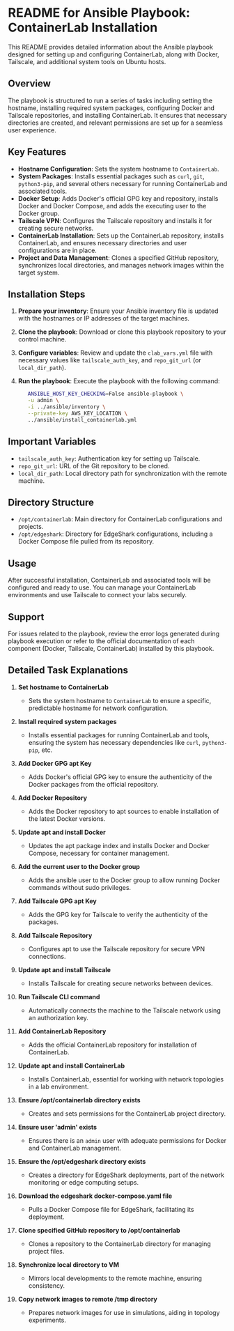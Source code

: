 # README for Ansible Playbook: ContainerLab Installation

This README provides detailed information about the Ansible playbook designed for setting up and configuring ContainerLab, along with Docker, Tailscale, and additional system tools on Ubuntu hosts.

## Overview

The playbook is structured to run a series of tasks including setting the hostname, installing required system packages, configuring Docker and Tailscale repositories, and installing ContainerLab. It ensures that necessary directories are created, and relevant permissions are set up for a seamless user experience.

## Key Features

- **Hostname Configuration**: Sets the system hostname to `ContainerLab`.
- **System Packages**: Installs essential packages such as `curl`, `git`, `python3-pip`, and several others necessary for running ContainerLab and associated tools.
- **Docker Setup**: Adds Docker's official GPG key and repository, installs Docker and Docker Compose, and adds the executing user to the Docker group.
- **Tailscale VPN**: Configures the Tailscale repository and installs it for creating secure networks.
- **ContainerLab Installation**: Sets up the ContainerLab repository, installs ContainerLab, and ensures necessary directories and user configurations are in place.
- **Project and Data Management**: Clones a specified GitHub repository, synchronizes local directories, and manages network images within the target system.

## Installation Steps

1. **Prepare your inventory**: Ensure your Ansible inventory file is updated with the hostnames or IP addresses of the target machines.
2. **Clone the playbook**: Download or clone this playbook repository to your control machine.
3. **Configure variables**: Review and update the `clab_vars.yml` file with necessary values like `tailscale_auth_key`, and `repo_git_url` (or `local_dir_path`).
4. **Run the playbook**: Execute the playbook with the following command:

   ```bash
      ANSIBLE_HOST_KEY_CHECKING=False ansible-playbook \
      -u admin \
      -i ../ansible/inventory \
      --private-key AWS_KEY_LOCATION \
      ../ansible/install_containerlab.yml 
   ```

## Important Variables

- `tailscale_auth_key`: Authentication key for setting up Tailscale.
- `repo_git_url`: URL of the Git repository to be cloned.
- `local_dir_path`: Local directory path for synchronization with the remote machine.

## Directory Structure

- `/opt/containerlab`: Main directory for ContainerLab configurations and projects.
- `/opt/edgeshark`: Directory for EdgeShark configurations, including a Docker Compose file pulled from its repository.

## Usage

After successful installation, ContainerLab and associated tools will be configured and ready to use. You can manage your ContainerLab environments and use Tailscale to connect your labs securely.

## Support

For issues related to the playbook, review the error logs generated during playbook execution or refer to the official documentation of each component (Docker, Tailscale, ContainerLab) installed by this playbook.

## Detailed Task Explanations

1. **Set hostname to ContainerLab**
   - Sets the system hostname to `ContainerLab` to ensure a specific, predictable hostname for network configuration.

2. **Install required system packages**
   - Installs essential packages for running ContainerLab and tools, ensuring the system has necessary dependencies like `curl`, `python3-pip`, etc.

3. **Add Docker GPG apt Key**
   - Adds Docker's official GPG key to ensure the authenticity of the Docker packages from the official repository.

4. **Add Docker Repository**
   - Adds the Docker repository to apt sources to enable installation of the latest Docker versions.

5. **Update apt and install Docker**
   - Updates the apt package index and installs Docker and Docker Compose, necessary for container management.

6. **Add the current user to the Docker group**
   - Adds the ansible user to the Docker group to allow running Docker commands without sudo privileges.

7. **Add Tailscale GPG apt Key**
   - Adds the GPG key for Tailscale to verify the authenticity of the packages.

8. **Add Tailscale Repository**
   - Configures apt to use the Tailscale repository for secure VPN connections.

9. **Update apt and install Tailscale**
   - Installs Tailscale for creating secure networks between devices.

10. **Run Tailscale CLI command**
    - Automatically connects the machine to the Tailscale network using an authorization key.

11. **Add ContainerLab Repository**
    - Adds the official ContainerLab repository for installation of ContainerLab.

12. **Update apt and install ContainerLab**
    - Installs ContainerLab, essential for working with network topologies in a lab environment.

13. **Ensure /opt/containerlab directory exists**
    - Creates and sets permissions for the ContainerLab project directory.

14. **Ensure user 'admin' exists**
    - Ensures there is an `admin` user with adequate permissions for Docker and ContainerLab management.

15. **Ensure the /opt/edgeshark directory exists**
    - Creates a directory for EdgeShark deployments, part of the network monitoring or edge computing setups.

16. **Download the edgeshark docker-compose.yaml file**
    - Pulls a Docker Compose file for EdgeShark, facilitating its deployment.

17. **Clone specified GitHub repository to /opt/containerlab**
    - Clones a repository to the ContainerLab directory for managing project files.

18. **Synchronize local directory to VM**
    - Mirrors local developments to the remote machine, ensuring consistency.

19. **Copy network images to remote /tmp directory**
    - Prepares network images for use in simulations, aiding in topology experiments.

